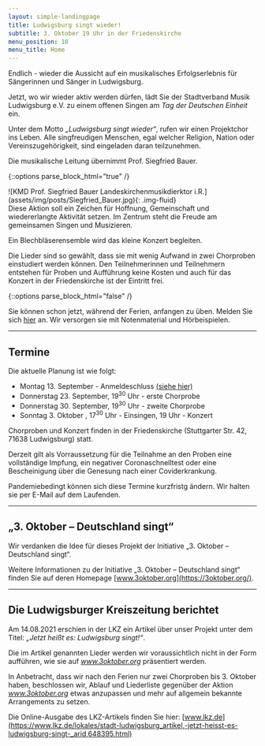 ```yaml
---
layout: simple-landingpage
title: Ludwigsburg singt wieder!
subtitle: 3. Oktober 19 Uhr in der Friedenskirche
menu_position: 10
menu_title: Home
---
```

<span class="fs-2">E</span>ndlich - wieder die Aussicht auf ein musikalisches Erfolgserlebnis 
für Sängerinnen und Sänger in Ludwigsburg. 

Jetzt, wo wir wieder aktiv werden dürfen, lädt Sie der
Stadtverband Musik Ludwigsburg e.V. 
zu einem offenen Singen am _Tag der Deutschen Einheit_ ein.

Unter dem Motto _„Ludwigsburg singt wieder“_, rufen wir einen
Projektchor ins Leben.
Alle singfreudigen Menschen, egal welcher Religion, 
Nation oder Vereinszugehörigkeit, sind eingeladen daran teilzunehmen.


Die musikalische Leitung übernimmt Prof. Siegfried Bauer.

{::options parse_block_html="true" /}
<div class="container">
<div class="row">
  <div class="col-sm-6 col-md-4 col-lg-3 px-5 px-sm-1">
  ![KMD Prof. Siegfried Bauer Landeskirchenmusikdierktor i.R.](assets/img/posts/Siegfried_Bauer.jpg){: .img-fluid}
  </div>
  <div class="col pl-0 pl-lg-2">
  Diese Aktion soll ein Zeichen für Hoffnung, Gemeinschaft und wiedererlangte Aktivität setzen. 
  Im Zentrum steht die Freude am gemeinsamen Singen und Musizieren.

  Ein Blechbläserensemble wird das kleine Konzert begleiten.
  
  Die Lieder sind so gewählt, dass sie mit wenig Aufwand
  in zwei Chorproben einstudiert werden können.
  Den Teilnehmerinnen und Teilnehmern entstehen für Proben und Aufführung keine Kosten und 
  auch für das Konzert in der Friedenskirche ist der Eintritt frei.
  </div>
</div>
</div>
{::options parse_block_html="false" /}

Sie können schon jetzt, während der Ferien, anfangen zu üben. Melden Sie sich 
[hier](anmeldung.html) 
an. Wir versorgen sie mit Notenmaterial und Hörbeispielen.

---
## Termine
Die aktuelle Planung ist wie folgt:

- Montag 13. September - Anmeldeschluss [(siehe hier)](anmeldung.html)
- Donnerstag 23. September, 19<sup>30</sup> Uhr - erste Chorprobe
- Donnerstag 30. September, 19<sup>30</sup> Uhr - zweite Chorprobe
- Sonntag 3. Oktober , 17<sup>30</sup> Uhr - Einsingen, 19 Uhr - Konzert

Chorproben und Konzert finden in der Friedenskirche (Stuttgarter Str. 42, 71638 Ludwigsburg) statt.

Derzeit gilt als Vorraussetzung für die Teilnahme an den Proben eine vollständige Impfung, 
ein negativer Coronaschnelltest oder eine Bescheinigung über die Genesung 
nach einer Coviderkrankung.

Pandemiebedingt können sich diese Termine kurzfristg ändern. 
Wir halten sie per E-Mail auf dem Laufenden.

---
## „3. Oktober – Deutschland  singt“

Wir verdanken die Idee für dieses Projekt der Initiative „3. Oktober – Deutschland  singt“.

Weitere Informationen zu der Initiative „3. Oktober – Deutschland  singt“ finden Sie auf deren
Homepage [www.3oktober.org](https://3oktober.org/).

---
## Die Ludwigsburger Kreiszeitung berichtet

Am 14.08.2021 erschien in der LKZ ein Artikel über unser Projekt
unter dem Titel: _„Jetzt heißt es: Ludwigsburg singt!“_.

Die im Artikel genannten Lieder werden wir voraussichtlich nicht in
der Form aufführen, wie sie auf _www.3oktober.org_ präsentiert werden.

In Anbetracht, dass wir nach den Ferien nur zwei Chorproben bis 3. Oktober haben,
beschlossen wir, Ablauf und Liederliste gegenüber der Aktion _www.3oktober.org_
etwas anzupassen und mehr auf allgemein bekannte Arrangements zu setzen.

Die Online-Ausgabe des LKZ-Artikels finden Sie hier:
[www.lkz.de](https://www.lkz.de/lokales/stadt-ludwigsburg_artikel,-jetzt-heisst-es-ludwigsburg-singt-_arid,648395.html)



